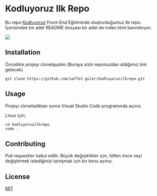 # Kodluyoruz Ilk Repo
Bu repo [Kodluyoruz](https://www.kodluyoruz.org/) Front-End Eğitiminde oluşturduğumuz ilk repo. İçerisindee bir adet README dosyası bir adet de index.html barındırıyor.

![](C:\Users\SAFFET\Desktop\kodluyoruz_1)

## Installation

Öncelikle projeyi clonelayalım.(Buraya sizin reponuzdan aldığımız link gelecek)

```
git clone https://github.com/saffet-guler/kodluyoruzilkrepo.git
```

## Usage

Projeyi cloneladıktan sonra Visual Studio Code programında açınız.

Linux için;

```
cd kodluyoruzilkrepo
code .
```

## Contributing

Pull requestler kabul edilir. Büyük değişiklikler için, lütfen önce neyi değiştirmek istediğinizi tartışmak için bir konu açınız.

## License

[MIT](https://choosealicense.com/licenses/mit/)
